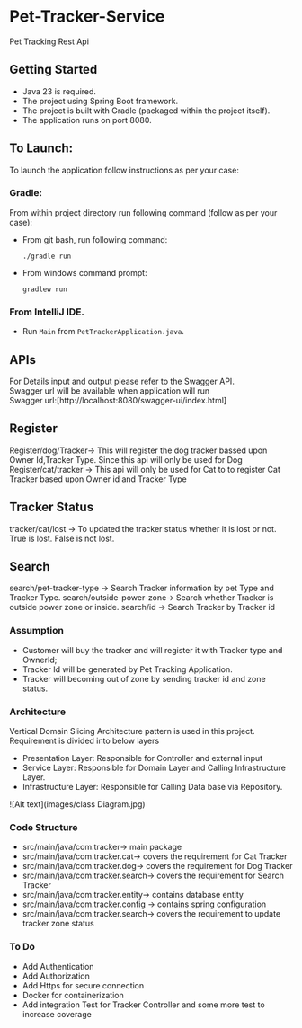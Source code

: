 # Pet-Tracker-Service
Pet Tracking Rest Api

## Getting Started
* Java 23 is required.
* The project using Spring Boot framework.
* The project is built with Gradle (packaged within the project itself).
* The application runs on port 8080.

## To Launch:
To launch the application follow instructions as per your case:

### Gradle:
From within project directory run following command  (follow as per your case):
* From git bash, run following command:

  `./gradle run`
* From windows command prompt:

  `gradlew run`

### From IntelliJ IDE.
* Run `Main` from `PetTrackerApplication.java`.

## APIs
For Details input and output please refer to the Swagger API.</br>
Swagger url will be available when application will  run </br>
Swagger url:[http://localhost:8080/swagger-ui/index.html]
## Register
Register/dog/Tracker-> This will register the dog tracker bassed upon Owner Id,Tracker Type. Since this api will only be used for Dog
Register/cat/tracker -> This api will only be used for Cat to to register Cat Tracker based upon Owner id and Tracker Type

## Tracker Status
tracker/cat/lost -> To updated the tracker status whether it is lost or not. True is lost. False is not lost.

## Search
search/pet-tracker-type -> Search Tracker information by pet Type and Tracker Type.
search/outside-power-zone-> Search whether Tracker is outside power zone or inside.
search/id -> Search Tracker by Tracker id

### Assumption
* Customer will buy the tracker and will register it with Tracker type and OwnerId; </br> 
* Tracker Id will be generated by Pet Tracking Application.
* Tracker will becoming out of zone by sending tracker id and zone status.

### Architecture
Vertical Domain Slicing Architecture pattern is used in this project.
Requirement is divided into below layers
* Presentation Layer: Responsible for Controller and external input
* Service Layer: Responsible for Domain Layer and Calling Infrastructure Layer.
* Infrastructure Layer: Responsible for Calling Data base via Repository.

![Alt text](images/class Diagram.jpg)

### Code Structure
* src/main/java/com.tracker-> main package
* src/main/java/com.tracker.cat-> covers the requirement for Cat Tracker
* src/main/java/com.tracker.dog-> covers the requirement for Dog Tracker
* src/main/java/com.tracker.search-> covers the requirement for Search Tracker
* src/main/java/com.tracker.entity-> contains database entity
* src/main/java/com.tracker.config -> contains spring configuration
* src/main/java/com.tracker.search-> covers the requirement to update tracker zone status


### To Do
* Add Authentication
* Add Authorization
* Add Https for secure connection
* Docker for containerization
* Add integration Test for Tracker Controller and some more test to increase coverage










